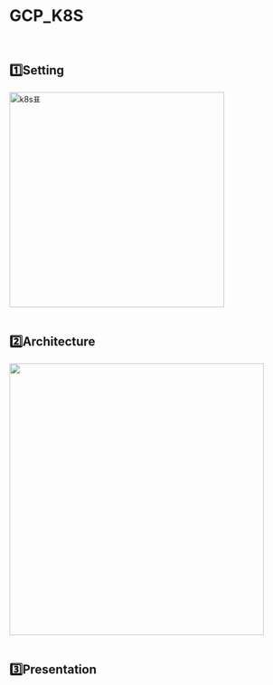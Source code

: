 # GCP_K8S
<br/>

## 1️⃣Setting
<img width="380" alt="k8s표" src="https://user-images.githubusercontent.com/102592847/214005164-c0abd445-a402-4bff-8907-d40c4e3d4110.png">
<br/><br/>

## 2️⃣Architecture
<img src="https://user-images.githubusercontent.com/102592847/214005197-0d94b902-1950-4481-ad38-eb8d0ccde9f1.png" width="450" height="480"/>
<br/><br/>

## 3️⃣Presentation


